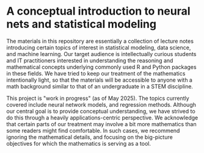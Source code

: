 # A conceptual introduction to neural nets and statistical modeling

The materials in this repository are essentially a collection of lecture notes 
introducing certain topics of interest in statistical modeling, data science, and 
machine learning.  Our target audience is intellectually curious students and IT 
practitioners interested in understanding the reasoning and mathematical 
concepts underlying commonly used R and Python packages in these fields.  We have tried 
to keep our treatment of the mathematics intentionally light, so that the materials 
will be accessible to anyone with a math background similar to that of an 
undergraduate in a STEM discipline.

This project is "work in progress" (as of May 2025).  The topics currently covered include 
neural network models, and regression methods.  Although our central goal is to 
provide conceptual understanding, we have strived to do this through a heavily 
applications-centric perspective.  We acknowledge that certain parts of our treatment 
may involve a bit more mathematics than some readers might find comfortable.  In such cases, 
we recommend ignoring the mathematical details, and focusing on the big-picture objectives 
for which the mathematics is serving as a tool.
